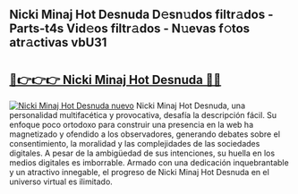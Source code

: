 ## Nicki Minaj Hot Desnuda D𝚎sn𝚞dos filtr𝚊dos - Parts-t4s Vid𝚎os filtr𝚊dos - N𝚞evas f𝚘tos atr𝚊ctivas vbU31

# <h2><a href="http://mb3vn6z.tromn.icu/?c=Nicki+Minaj+Hot+Desnuda">🔗👉👉👉 Nicki Minaj Hot Desnuda 🔗🔗</a></h2>

[![Nicki Minaj Hot Desnuda nuevo](https://i.imgur.com/pEAQMta.gif)](http://mb3vn6z.tromn.icu/?c=Nicki+Minaj+Hot+Desnuda)
Nicki Minaj Hot Desnuda, una personalidad multifacética y provocativa, desafía la descripción fácil. Su enfoque poco ortodoxo para construir una presencia en la web ha magnetizado y ofendido a los observadores, generando debates sobre el consentimiento, la moralidad y las complejidades de las sociedades digitales. A pesar de la ambigüedad de sus intenciones, su huella en los medios digitales es imborrable. Armado con una dedicación inquebrantable y un atractivo innegable, el progreso de Nicki Minaj Hot Desnuda en el universo virtual es ilimitado.

